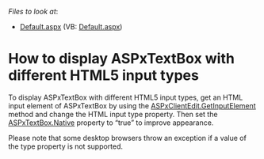 <!-- default file list -->
*Files to look at*:

* [Default.aspx](./CS/WebSite/Default.aspx) (VB: [Default.aspx](./VB/WebSite/Default.aspx))
<!-- default file list end -->
# How to display ASPxTextBox with different HTML5 input types


<p>To display ASPxTextBox with different HTML5 input types, get an HTML input element of ASPxTextBox by using the <a href="http://documentation.devexpress.com/#AspNet/DevExpressWebASPxEditorsScriptsASPxClientEdit_GetInputElementtopic"><u>ASPxClientEdit.GetInputElement</u></a> method and change the HTML input type property. Then set the <a href="http://documentation.devexpress.com/#AspNet/DevExpressWebASPxEditorsASPxTextBox_Nativetopic"><u>ASPxTextBox.Native</u></a> property to “true” to improve appearance.</p><p>Please note that some desktop browsers throw an exception if a value of the type property is not supported.</p>

<br/>



